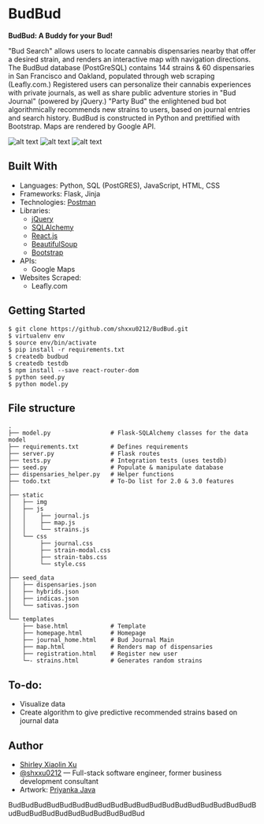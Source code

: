 # BudBud

**BudBud: A Buddy for your Bud!**    

"Bud Search" allows users to locate cannabis dispensaries nearby that offer a desired strain, and renders an interactive map with navigation directions. The BudBud database (PostGreSQL) contains 144 strains & 60 dispensaries in San Francisco and Oakland, populated through web scraping (Leafly.com.) Registered users can personalize their cannabis experiences with private journals, as well as share public adventure stories in "Bud Journal" (powered by jQuery.) "Party Bud" the enlightened bud bot algorithmically recommends new strains to users, based on journal entries and search history. BudBud is constructed in Python and prettified with Bootstrap. Maps are rendered by Google API.

![alt text](https://github.com/xiaolin-ninja/BudBud/blob/master/static/img/screenshots/main.jpg)
![alt text](https://github.com/xiaolin-ninja/BudBud/blob/master/static/img/screenshots/journal.jpg)
![alt text](https://github.com/xiaolin-ninja/BudBud/blob/master/static/img/screenshots/main-results.jpg)

## Built With
* Languages: Python, SQL (PostGRES), JavaScript, HTML, CSS
* Frameworks: Flask, Jinja
* Technologies: [Postman](https://www.getpostman.com/)
* Libraries:
  * [jQuery](https://jquery.com/)
  * [SQLAlchemy](https://www.sqlalchemy.org/)
  * [React.js](https://reactjs.org/)
  * [BeautifulSoup](https://www.crummy.com/software/BeautifulSoup/)
  * [Bootstrap](https://getbootstrap.com/)
* APIs:
  * Google Maps
* Websites Scraped:
  * Leafly.com

## Getting Started

    $ git clone https://github.com/shxxu0212/BudBud.git
    $ virtualenv env
    $ source env/bin/activate
    $ pip install -r requirements.txt
    $ createdb budbud
    $ createdb testdb
    $ npm install --save react-router-dom
    $ python seed.py
    $ python model.py

## File structure

    .
    ├── model.py                 # Flask-SQLAlchemy classes for the data model
    ├── requirements.txt         # Defines requirements
    ├── server.py                # Flask routes
    ├── tests.py                 # Integration tests (uses testdb)
    ├── seed.py                  # Populate & manipulate database
    ├── dispensaries_helper.py   # Helper functions
    ├── todo.txt                 # To-Do list for 2.0 & 3.0 features
    │
    ├── static
    │   ├── img
    │   ├── js
    │   │    ├── journal.js
    │   │    ├── map.js
    │   │    └── strains.js
    │   └── css
    │        ├── journal.css
    │        ├── strain-modal.css
    │        ├── strain-tabs.css
    │        └── style.css
    │
    ├── seed_data
    │   ├── dispensaries.json
    │   ├── hybrids.json
    │   ├── indicas.json
    │   └── sativas.json
    │
    └── templates
        ├── base.html            # Template
        ├── homepage.html        # Homepage
        ├── journal_home.html    # Bud Journal Main
        ├── map.html             # Renders map of dispensaries
        ├── registration.html    # Register new user
        └─- strains.html         # Generates random strains

## To-do:
  * Visualize data
  * Create algorithm to give predictive recommended strains based on journal data

## Author
* [Shirley Xiaolin Xu](https://www.linkedin.com/in/shxxu/)
* [@shxxu0212](https://github.com/Shxxu0212) — Full-stack software engineer, former business development consultant
* Artwork: [Priyanka Java](http://priyankajava.com)


BudBudBudBudBudBudBudBudBudBudBudBudBudBudBudBudBudBudBudBudBudBudBudBudBudBudBudBudBudBud
